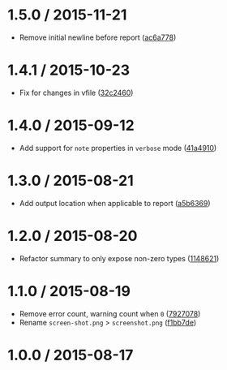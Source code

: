 <!--mdast setext-->

<!--lint disable no-multiple-toplevel-headings-->

1.5.0 / 2015-11-21
==================

*   Remove initial newline before report ([ac6a778](https://github.com/wooorm/vfile-reporter/commit/ac6a778))

1.4.1 / 2015-10-23
==================

*   Fix for changes in vfile ([32c2460](https://github.com/wooorm/vfile-reporter/commit/32c2460))

1.4.0 / 2015-09-12
==================

*   Add support for `note` properties in `verbose` mode ([41a4910](https://github.com/wooorm/vfile-reporter/commit/41a4910))

1.3.0 / 2015-08-21
==================

*   Add output location when applicable to report ([a5b6369](https://github.com/wooorm/vfile-reporter/commit/a5b6369))

1.2.0 / 2015-08-20
==================

*   Refactor summary to only expose non-zero types ([1148621](https://github.com/wooorm/vfile-reporter/commit/1148621))

1.1.0 / 2015-08-19
==================

*   Remove error count, warning count when `0` ([7927078](https://github.com/wooorm/vfile-reporter/commit/7927078))
*   Rename `screen-shot.png` > `screenshot.png` ([f1bb7de](https://github.com/wooorm/vfile-reporter/commit/f1bb7de))

1.0.0 / 2015-08-17
==================
